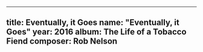 
---
title: Eventually, it Goes
name: "Eventually, it Goes"
year:  2016
album: The Life of a Tobacco Fiend
composer: Rob Nelson
---
